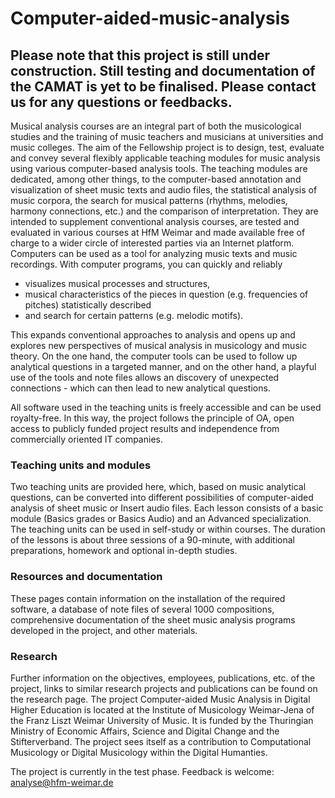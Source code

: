 # Computer-aided-music-analysis
## Please note that this project is still under construction. Still testing and documentation of the CAMAT is yet to be finalised. Please contact us for any questions or feedbacks.

Musical analysis courses are an integral part of both the musicological studies and the training of music teachers and musicians at universities and music colleges. The aim of the Fellowship project is to design, test, evaluate and convey several flexibly applicable teaching modules for music analysis using various computer-based analysis tools. The teaching modules are dedicated, among other things, to the computer-based annotation and visualization of sheet music texts and audio files, the statistical analysis of music corpora, the search for musical patterns (rhythms, melodies, harmony connections, etc.) and the comparison of interpretation. They are intended to supplement conventional analysis courses, are tested and evaluated in various courses at HfM Weimar and made available free of charge to a wider circle of interested parties via an Internet platform. Computers can be used as a tool for analyzing music texts and music recordings. With computer programs, you can quickly and reliably

* visualizes musical processes and structures,
* musical characteristics of the pieces in question (e.g. frequencies of pitches) statistically described 
* and search for certain patterns (e.g. melodic motifs).

This expands conventional approaches to analysis and opens up and explores new perspectives of musical analysis in musicology and music theory. On the one hand, the computer tools can be used to follow up analytical questions in a targeted manner, and on the other hand, a playful use of the tools and note files allows an discovery of unexpected connections - which can then lead to new analytical questions.

All software used in the teaching units is freely accessible and can be used royalty-free. In this way, the project follows the principle of OA, open access to publicly funded project results and independence from commercially oriented IT companies.

### Teaching units and modules

Two teaching units are provided here, which, based on music analytical questions, can be converted into different possibilities of computer-aided analysis of sheet music or Insert audio files. Each lesson consists of a basic module (Basics grades or Basics Audio) and an Advanced specialization. The teaching units can be used in self-study or within courses. The duration of the lessons is about three sessions of a 90-minute, with additional preparations, homework and optional in-depth studies.

### Resources and documentation

These pages contain information on the installation of the required software, a database of note files of several 1000 compositions, comprehensive documentation of the sheet music analysis programs developed in the project, and other materials.

### Research

Further information on the objectives, employees, publications, etc. of the project, links to similar research projects and publications can be found on the research page. The project Computer-aided Music Analysis in Digital Higher Education is located at the Institute of Musicology Weimar-Jena of the Franz Liszt Weimar University of Music. It is funded by the Thuringian Ministry of Economic Affairs, Science and Digital Change and the Stifterverband. The project sees itself as a contribution to Computational Musicology or Digital Musicology within the Digital Humanties.

The project is currently in the test phase. Feedback is welcome: analyse@hfm-weimar.de
